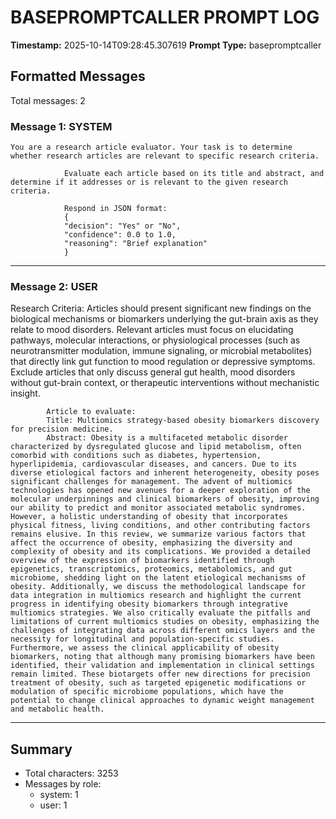 # BASEPROMPTCALLER PROMPT LOG
**Timestamp:** 2025-10-14T09:28:45.307619
**Prompt Type:** basepromptcaller

## Formatted Messages
Total messages: 2

### Message 1: SYSTEM

```
You are a research article evaluator. Your task is to determine whether research articles are relevant to specific research criteria.

            Evaluate each article based on its title and abstract, and determine if it addresses or is relevant to the given research criteria.

            Respond in JSON format:
            {
            "decision": "Yes" or "No",
            "confidence": 0.0 to 1.0,
            "reasoning": "Brief explanation"
            }
```

---

### Message 2: USER

Research Criteria: Articles should present significant new findings on the biological mechanisms or biomarkers underlying the gut-brain axis as they relate to mood disorders. Relevant articles must focus on elucidating pathways, molecular interactions, or physiological processes (such as neurotransmitter modulation, immune signaling, or microbial metabolites) that directly link gut function to mood regulation or depressive symptoms. Exclude articles that only discuss general gut health, mood disorders without gut-brain context, or therapeutic interventions without mechanistic insight.

            Article to evaluate:
            Title: Multiomics strategy-based obesity biomarkers discovery for precision medicine.
            Abstract: Obesity is a multifaceted metabolic disorder characterized by dysregulated glucose and lipid metabolism, often comorbid with conditions such as diabetes, hypertension, hyperlipidemia, cardiovascular diseases, and cancers. Due to its diverse etiological factors and inherent heterogeneity, obesity poses significant challenges for management. The advent of multiomics technologies has opened new avenues for a deeper exploration of the molecular underpinnings and clinical biomarkers of obesity, improving our ability to predict and monitor associated metabolic syndromes. However, a holistic understanding of obesity that incorporates physical fitness, living conditions, and other contributing factors remains elusive. In this review, we summarize various factors that affect the occurrence of obesity, emphasizing the diversity and complexity of obesity and its complications. We provided a detailed overview of the expression of biomarkers identified through epigenetics, transcriptomics, proteomics, metabolomics, and gut microbiome, shedding light on the latent etiological mechanisms of obesity. Additionally, we discuss the methodological landscape for data integration in multiomics research and highlight the current progress in identifying obesity biomarkers through integrative multiomics strategies. We also critically evaluate the pitfalls and limitations of current multiomics studies on obesity, emphasizing the challenges of integrating data across different omics layers and the necessity for longitudinal and population-specific studies. Furthermore, we assess the clinical applicability of obesity biomarkers, noting that although many promising biomarkers have been identified, their validation and implementation in clinical settings remain limited. These biotargets offer new directions for precision treatment of obesity, such as targeted epigenetic modifications or modulation of specific microbiome populations, which have the potential to change clinical approaches to dynamic weight management and metabolic health.

---

## Summary
- Total characters: 3253
- Messages by role:
  - system: 1
  - user: 1